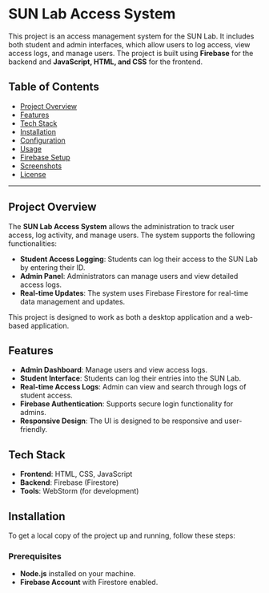 # SUN Lab Access System

This project is an access management system for the SUN Lab. It includes both student and admin interfaces, which allow users to log access, view access logs, and manage users. The project is built using **Firebase** for the backend and **JavaScript, HTML, and CSS** for the frontend.

## Table of Contents
- [Project Overview](#project-overview)
- [Features](#features)
- [Tech Stack](#tech-stack)
- [Installation](#installation)
- [Configuration](#configuration)
- [Usage](#usage)
- [Firebase Setup](#firebase-setup)
- [Screenshots](#screenshots)
- [License](#license)

---

## Project Overview

The **SUN Lab Access System** allows the administration to track user access, log activity, and manage users. The system supports the following functionalities:
- **Student Access Logging**: Students can log their access to the SUN Lab by entering their ID.
- **Admin Panel**: Administrators can manage users and view detailed access logs.
- **Real-time Updates**: The system uses Firebase Firestore for real-time data management and updates.
  
This project is designed to work as both a desktop application and a web-based application.

## Features
- **Admin Dashboard**: Manage users and view access logs.
- **Student Interface**: Students can log their entries into the SUN Lab.
- **Real-time Access Logs**: Admin can view and search through logs of student access.
- **Firebase Authentication**: Supports secure login functionality for admins.
- **Responsive Design**: The UI is designed to be responsive and user-friendly.

## Tech Stack
- **Frontend**: HTML, CSS, JavaScript
- **Backend**: Firebase (Firestore)
- **Tools**: WebStorm (for development)
  
## Installation

To get a local copy of the project up and running, follow these steps:

### Prerequisites

- **Node.js** installed on your machine.
- **Firebase Account** with Firestore enabled.


